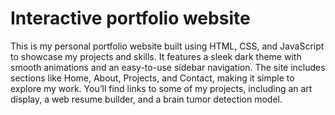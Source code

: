 # Interactive portfolio website
This is my personal portfolio website built using HTML, CSS, and JavaScript to showcase my projects and skills. It features a sleek dark theme with smooth animations and an easy-to-use sidebar navigation. The site includes sections like Home, About, Projects, and Contact, making it simple to explore my work. You’ll find links to some of my projects, including an art display, a web resume builder, and a brain tumor detection model.
